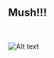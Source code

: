 <h2>Mush!!!</h2>

</BR>

![Alt text](https://raw.githubusercontent.com/JonnyBanana/THE-BIOHACKING-BIBLE/master/img/bible.jpg)

</BR>
